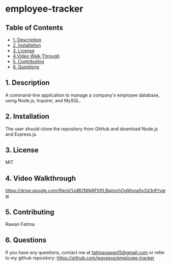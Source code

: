 # employee-tracker
## Table of Contents
 
 * [1. Description](#1-description)
 * [2. Installation](#1-installation)
 * [3. License](#2-license)
 * [4.Video Walk Through](#4-wt)
 * [5. Contributing](#5-contributing)
 * [6. Questions](#6-description)

## 1. Description
A command-line application to manage a company's employee database, using Node.js, Inquirer, and MySQL.

##  2. Installation

The user should clone the repository from GitHub and download Node.js and Express.js.


## 3. License

MIT

##  4. Video Walkthrough
https://drive.google.com/file/d/1JdB2NNjRFI0fLBajmchOgWsnaSy2d3nP/view
##  5. Contributing

Rawan Fatima

##  6. Questions

If you have any questions, contact me at fatimarawan15@gmail.com or refer to my github repository: https://github.com/waveess/employee-tracker




